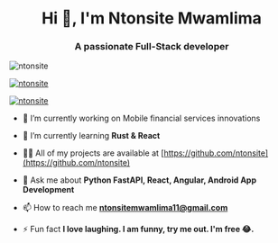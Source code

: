 <h1 align="center">Hi 👋, I'm Ntonsite Mwamlima</h1>
<h3 align="center">A passionate Full-Stack developer </h3>

<p align="left"> <img src="https://komarev.com/ghpvc/?username=ntonsitet&label=Profile%20views&color=0e75b6&style=flat" alt="ntonsite" /> </p>

<p align="left"> <a href="https://github.com/ryo-ma/github-profile-trophy"><img src="https://github-profile-trophy.vercel.app/?username=ntonsite" alt="ntonsite" /></a> </p>

<p align="left"> <a href="https://twitter.com/ntonsite" target="blank"><img src="https://img.shields.io/twitter/follow/ntonsite?logo=twitter&style=for-the-badge" alt="ntonsite" /></a> </p>

- 🔭 I’m currently working on Mobile financial services innovations

- 🌱 I’m currently learning **Rust & React**

- 👨‍💻 All of my projects are available at [https://github.com/ntonsite](https://github.com/ntonsite)

- 💬 Ask me about **Python FastAPI, React, Angular, Android App Development**

- 📫 How to reach me **ntonsitemwamlima11@gmail.com**

- ⚡ Fun fact **I love laughing. I am funny, try me out. I'm free 😂.**

